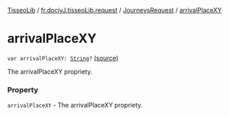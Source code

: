 [TisseoLib](../../index.md) / [fr.docjyJ.tisseoLib.request](../index.md) / [JourneysRequest](index.md) / [arrivalPlaceXY](./arrival-place-x-y.md)

# arrivalPlaceXY

`var arrivalPlaceXY: `[`String`](https://kotlinlang.org/api/latest/jvm/stdlib/kotlin/-string/index.html)`?` [(source)](https://github.com/docjyJ/TisseoLib/tree/master/src/main/kotlin/fr/docjyJ/tisseoLib/request/JourneysRequest.kt#L42)

The arrivalPlaceXY propriety.

### Property

`arrivalPlaceXY` - The arrivalPlaceXY propriety.